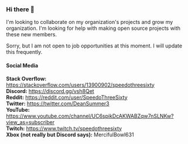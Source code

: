 ### Hi there 👋

<!--
**JavascriptLearner815/JavascriptLearner815** is a ✨ _special_ ✨ repository because its `README.md` (this file) appears on your GitHub profile.

Here are some ideas to get you started:

- 🔭 I’m currently working on ...
- 🌱 I’m currently learning ...
- 👯 I’m looking to collaborate on ...
- 🤔 I’m looking for help with ...
- 💬 Ask me about ...
- 📫 How to reach me: ...
- 😄 Pronouns: ...
- ⚡ Fun fact: ...
-->

I'm looking to collaborate on my organization's projects and grow my organization. I'm looking for help with making open source projects with these new members.

Sorry, but I am not open to job opportunities at this moment. I will update this frequently.

#### Social Media
**Stack Overflow:** https://stackoverflow.com/users/13900902/speedothreesixty
<br>
**Discord:** https://discord.gg/vsh8Qet
<br>
**Reddit:** https://reddit.com/user/SpeedoThreeSixty
<br>
**Twitter:** https://twitter.com/DeanSummer3
<br>
**YouTube:** https://www.youtube.com/channel/UC6spikDcAKWABZqw7nSLNKw?view_as=subscriber
<br>
**Twitch:** https://www.twitch.tv/speedothreesixty
<br>
**Xbox (not really but Discord says):** MercifulBowl631
